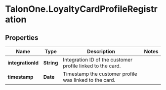 # TalonOne.LoyaltyCardProfileRegistration

## Properties

Name | Type | Description | Notes
------------ | ------------- | ------------- | -------------
**integrationId** | **String** | Integration ID of the customer profile linked to the card. | 
**timestamp** | **Date** | Timestamp the customer profile was linked to the card. | 



